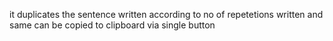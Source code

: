 it duplicates the sentence written according to no of repetetions written and same can be copied to clipboard via single button
